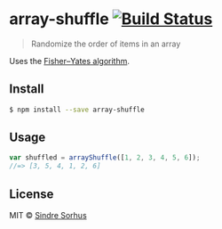# array-shuffle [![Build Status](https://travis-ci.org/sindresorhus/array-shuffle.svg?branch=master)](https://travis-ci.org/sindresorhus/array-shuffle)

> Randomize the order of items in an array

Uses the [Fisher–Yates algorithm](https://en.wikipedia.org/wiki/Fisher%E2%80%93Yates_shuffle).


## Install

```sh
$ npm install --save array-shuffle
```


## Usage

```js
var shuffled = arrayShuffle([1, 2, 3, 4, 5, 6]);
//=> [3, 5, 4, 1, 2, 6]
```


## License

MIT © [Sindre Sorhus](http://sindresorhus.com)
